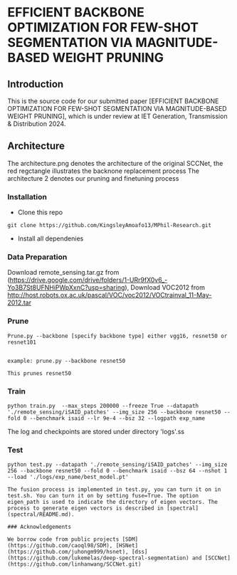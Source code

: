 # EFFICIENT BACKBONE OPTIMIZATION FOR FEW-SHOT SEGMENTATION VIA MAGNITUDE-BASED WEIGHT PRUNING


Introduction
------------
This is the source code for our submitted paper [EFFICIENT BACKBONE OPTIMIZATION FOR FEW-SHOT SEGMENTATION VIA MAGNITUDE-BASED WEIGHT PRUNING], which is under review at IET Generation, Transmission & Distribution 2024.

Architecture
------------
The architecture.png denotes the architecture of the original SCCNet, the red regctangle illustrates the backnone replacement process
The architecture 2 denotes our pruning and finetuning process

### Installation

* Clone this repo

```
git clone https://github.com/KingsleyAmoafo13/MPhil-Research.git
```
* Install all dependenies

### Data Preparation

Download remote_sensing.tar.gz from (https://drive.google.com/drive/folders/1-URr9fX0v6_-Yo3B7St8UFNHiPWpXxnC?usp=sharing), 
Download VOC2012 from http://host.robots.ox.ac.uk/pascal/VOC/voc2012/VOCtrainval_11-May-2012.tar


### Prune

```
Prune.py --backbone [specify backbone type] either vgg16, resnet50 or resnet101 


example: prune.py --backbone resnet50

This prunes resnet50
```

### Train

```
python train.py  --max_steps 200000 --freeze True --datapath './remote_sensing/iSAID_patches' --img_size 256 --backbone resnet50 --fold 0 --benchmark isaid --lr 9e-4 --bsz 32 --logpath exp_name
```

The log and checkpoints are stored under directory 'logs'.ss

### Test

```
python test.py --datapath './remote_sensing/iSAID_patches' --img_size 256 --backbone resnet50 --fold 0 --benchmark isaid --bsz 64 --nshot 1 --load './logs/exp_name/best_model.pt'
```

```
The fusion process is implemented in test.py, you can turn it on in test.sh. You can turn it on by setting fuse=True. The option eigen_path is used to indicate the directory of eigen vectors. The process to generate eigen vectors is described in [spectral](spectral/README.md).
```
```
### Acknowledgements

We borrow code from public projects [SDM](https://github.com/caoql98/SDM), [HSNet](https://github.com/juhongm999/hsnet), [dss](https://github.com/lukemelas/deep-spectral-segmentation) and [SCCNet] (https://github.com/linhanwang/SCCNet.git)
```
